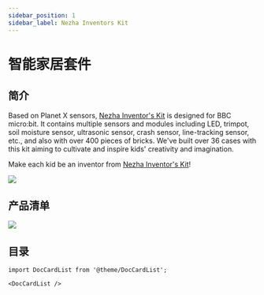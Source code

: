 ```yaml
---
sidebar_position: 1
sidebar_label: Nezha Inventors Kit
---
```


# 智能家居套件

## 简介

Based on Planet X sensors, [Nezha Inventor's Kit](https://shop.elecfreaks.com/products/elecfreaks-micro-bit-nezha-48-in-1-inventors-kit-without-micro-bit-board?_pos=2&_sid=ed1b6fbd2&_ss=r) is designed for BBC micro:bit. It contains multiple sensors and modules including LED, trimpot, soil moisture sensor, ultrasonic sensor, crash sensor, line-tracking sensor, etc., and also with over 400 pieces of bricks. We've built over 36 cases with this kit aiming to cultivate and inspire kids' creativity and imagination.

Make each kid be an inventor from [Nezha Inventor's Kit](https://shop.elecfreaks.com/products/elecfreaks-micro-bit-nezha-48-in-1-inventors-kit-without-micro-bit-board?_pos=2&_sid=ed1b6fbd2&_ss=r)!

![](https://wiki-media-ef.oss-cn-hongkong.aliyuncs.com//images/Nezha-Inventors-kit-for-microbit-01.png)

## 产品清单

![](https://wiki-media-ef.oss-cn-hongkong.aliyuncs.com//images/Nezha-Inventors-kit-for-microbit-02.png)

## 目录

```mdx-code-block
import DocCardList from '@theme/DocCardList';

<DocCardList />
```
